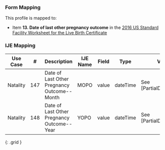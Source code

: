 ### Form Mapping
This profile is mapped to:
 * Item **13. Date of last other pregnancy outcome** in the [2016 US Standard Facility Worksheet for the Live Birth Certificate](https://www.cdc.gov/nchs/data/dvs/facility-worksheet-2016-508.pdf)

### IJE Mapping

| **Use Case** |  **#**   |  **Description**  | **IJE Name**  |  **Field**  |  **Type**  | **Value Set**  |
| :---------: | --------------- | ------------ | ------------- | ---------- | ---------- | -------------- |
| Natality | 147 | Date of Last Other Pregnancy Outcome--Month | MOPO | value |dateTime |See [PartialDatesAndTimes] |
| Natality | 148 | Date of Last Other Pregnancy Outcome--Year | YOPO | value |dateTime |See [PartialDatesAndTimes] |
{: .grid }
